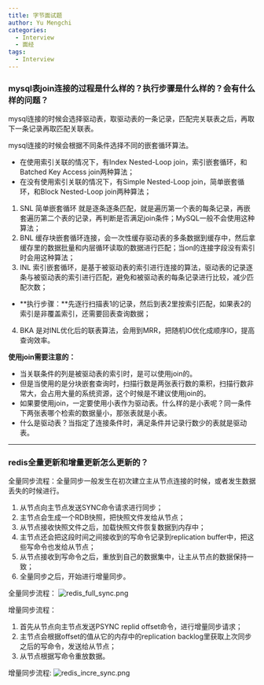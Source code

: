 ```yaml
---
title: 字节面试题
author: Yu Mengchi
categories:
  - Interview
  - 面经 
tags:
  - Interview
---
```


### mysql表join连接的过程是什么样的？执行步骤是什么样的？会有什么样的问题？
mysql连接的时候会选择驱动表，取驱动表的一条记录，匹配完关联表之后，再取下一条记录再取匹配关联表。

mysql连接的时候会根据不同条件选择不同的嵌套循环算法。
- 在使用索引关联的情况下，有Index Nested-Loop join，索引嵌套循环，和Batched Key Access join两种算法；
- 在没有使用索引关联的情况下，有Simple Nested-Loop join，简单嵌套循环，和Block Nested-Loop join两种算法；
1. SNL 简单嵌套循环 就是逐条逐条匹配，就是遍历第一个表的每条记录，再嵌套遍历第二个表的记录，再判断是否满足join条件；MySQL一般不会使用这种算法；
2. BNL 缓存块嵌套循环连接，会一次性缓存驱动表的多条数据到缓存中，然后拿缓存里的数据批量和内层循环读取的数据进行匹配；当on的连接字段没有索引时会用这种算法；
3. INL 索引嵌套循环，是基于被驱动表的索引进行连接的算法，驱动表的记录逐条与被驱动表的索引进行匹配，避免和被驱动表的每条记录进行比较，减少匹配次数；
 - **执行步骤：**先逐行扫描表1的记录，然后到表2里按索引匹配，如果表2的索引是非覆盖索引，还需要回表查询数据；
4. BKA 是对INL优化后的联表算法，会用到MRR，把随机IO优化成顺序IO，提高查询效率。

**使用join需要注意的：**
- 当关联条件的列是被驱动表的索引时，是可以使用join的。
- 但是当使用的是分块嵌套查询时，扫描行数是两张表行数的乘积，扫描行数非常大，会占用大量的系统资源，这个时候是不建议使用join的。
- 如果要使用join，一定要使用小表作为驱动表。什么样的是小表呢？同一条件下两张表哪个检索的数据量小，那张表就是小表。
- 什么是驱动表？当指定了连接条件时，满足条件并记录行数少的表就是驱动表。

---
### redis全量更新和增量更新怎么更新的？

全量同步流程：全量同步一般发生在初次建立主从节点连接的时候，或者发生数据丢失的时候进行。
1. 从节点向主节点发送SYNC命令请求进行同步；
2. 主节点会生成一个RDB快照，把快照文件发给从节点；
3. 从节点接收快照文件之后，加载快照文件恢复数据到内存中；
4. 主节点还会把这段时间之间接收到的写命令记录到replication buffer中，把这些写命令也发给从节点；
5. 从节点接收到写命令之后，重放到自己的数据集中，让主从节点的数据保持一致；
6. 全量同步之后，开始进行增量同步。

全量同步流程：
![redis_full_sync.png](../../../assets/img2/redis_full_sync.png)

增量同步流程：
1. 首先从节点向主节点发送PSYNC replid offset命令，进行增量同步请求；
2. 主节点会根据offset的值从它的内存中的replication backlog里获取上次同步之后的写命令，发送给从节点；
3. 从节点根据写命令重放数据。

增量同步流程:
![redis_incre_sync.png](../../../assets/img2/redis_incre_sync.png)


